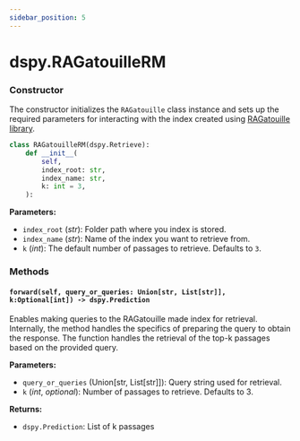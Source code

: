 ```yaml
---
sidebar_position: 5
---
```


# dspy.RAGatouilleRM

### Constructor

The constructor initializes the `RAGatouille` class instance and sets up the required parameters for interacting with the index created using [RAGatouille library](https://github.com/bclavie/RAGatouille).

```python
class RAGatouilleRM(dspy.Retrieve):
    def __init__(
        self,
        index_root: str,
        index_name: str, 
        k: int = 3,
    ):
```

**Parameters:**
- `index_root` (_str_): Folder path where you index is stored.
- `index_name` (_str_): Name of the index you want to retrieve from.
- `k` (_int_): The default number of passages to retrieve. Defaults to `3`.

### Methods

#### `forward(self, query_or_queries: Union[str, List[str]], k:Optional[int]) -> dspy.Prediction`

Enables making queries to the RAGatouille made index for retrieval. Internally, the method handles the specifics of preparing the query to obtain the response. The function handles the retrieval of the top-k passages based on the provided query.

**Parameters:**
- `query_or_queries` (Union[str, List[str]]): Query string used for retrieval.
- `k` (_int_, _optional_): Number of passages to retrieve. Defaults to 3.

**Returns:**
- `dspy.Prediction`: List of k passages

